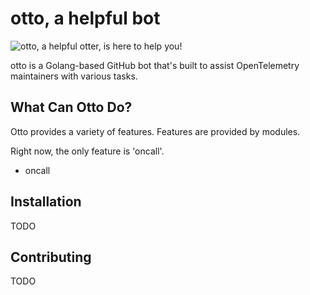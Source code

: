 # otto, a helpful bot

![otto, a helpful otter, is here to help you!](/bin/otto.png)

otto is a Golang-based GitHub bot that's built to assist OpenTelemetry maintainers with various tasks.

## What Can Otto Do?

Otto provides a variety of features. Features are provided by modules.

Right now, the only feature is 'oncall'.

- oncall

## Installation

TODO

## Contributing

TODO
